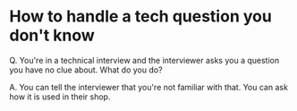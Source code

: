 # How to handle a tech question you don't know

Q. You're in a technical interview and the interviewer asks you a question you have no clue about. What do you do?

A. You can tell the interviewer that you're not familiar with that. You can ask how it is used in their shop.